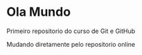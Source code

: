 # Ola Mundo
 Primeiro repositorio do curso de Git e GitHub

Mudando diretamente pelo repositorio online

